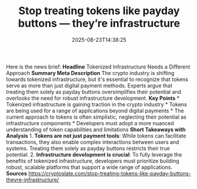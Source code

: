 ﻿---
title: "Stop treating tokens like payday buttons — they’re infrastructure"
date: "2025-08-23T14:38:25"
category: "Markets"
summary: ""
slug: "stop treating tokens like payday buttons  theyre infrastruct"
source_urls:
  - "https://cryptoslate.com/stop-treating-tokens-like-payday-buttons-theyre-infrastructure/"
seo:
  title: "Stop treating tokens like payday buttons — they’re infrastructure | Hash n Hedge"
  description: ""
  keywords: ["news", "markets", "brief"]
---
Here is the news brief:  **Headline** Tokenized Infrastructure Needs a Different Approach  **Summary Meta Description** The crypto industry is shifting towards tokenized infrastructure, but it's essential to recognize that tokens serve as more than just digital payment methods. Experts argue that treating them solely as payday buttons oversimplifies their potential and overlooks the need for robust infrastructure development.  **Key Points**  * Tokenized infrastructure is gaining traction in the crypto industry * Tokens are being used for a range of applications beyond digital payments * The current approach to tokens is often simplistic, neglecting their potential as infrastructure components * Developers must adopt a more nuanced understanding of token capabilities and limitations  **Short Takeaways with Analysis**  1. **Tokens are not just payment tools**: While tokens can facilitate transactions, they also enable complex interactions between users and systems. Treating them solely as payday buttons restricts their true potential. 2. **Infrastructure development is crucial**: To fully leverage the benefits of tokenized infrastructure, developers must prioritize building robust, scalable platforms that support a wide range of applications.  **Sources** https://cryptoslate.com/stop-treating-tokens-like-payday-buttons-theyre-infrastructure/ 

